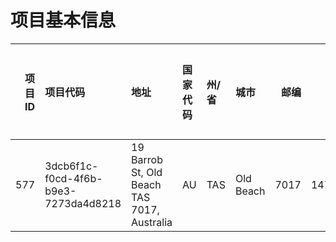 # 项目基本信息

|   项目ID | 项目代码                                 | 地址                                          | 国家代码   | 州/省   | 城市        |   邮编 |      经度 |       纬度 | 屋顶面积   |   类型 | 安装商代码                                | 地图链接                                                                                                              |   设计方案数量 |
|-------:|:-------------------------------------|:--------------------------------------------|:-------|:------|:----------|-----:|--------:|---------:|:-------|-----:|:-------------------------------------|:------------------------------------------------------------------------------------------------------------------|---------:|
|    577 | 3dcb6f1c-f0cd-4f6b-b9e3-7273da4d8218 | 19 Barrob St, Old Beach TAS 7017, Australia | AU     | TAS   | Old Beach | 7017 | 147.275 | -42.7521 |        |    1 | 0467dfcc-e296-41cb-aeed-990400a38aa6 | https://file.greensketch.ai/maps/sale_agent/image/metromap/20250119/6268/image_147.2752573_-42.7520648_drawed.jpg |        3 |